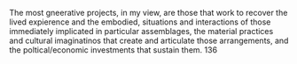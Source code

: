 
The most gneerative projects, in my view, are those that work to recover the lived expierence and the embodied, situations and interactions of those immediately implicated in particular assemblages, the material practices and cultural imaginatinos that create and articulate those arrangements, and the poltical/economic investments that sustain them. 136 
